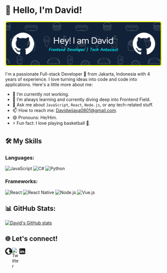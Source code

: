 # 👋 Hello, I'm David!

![Banner Image](https://github.com/davidwijaya09/davidwijaya09/blob/main/github-header-image%20(1).png)

I'm a passionate Full-stack Developer 🚀 from Jakarta, Indonesia with 4 years of experience. I love turning ideas into code and code into applications. Here's a little more about me:

- 🔭 I’m currently not working.
- 🌱 I’m always learning and currently diving deep into Frontend Field.
- 💬 Ask me about `JavaScript`, `React`, `Node.js`, or any tech-related stuff.
- 📫 How to reach me: [Davidwijaya0801@gmail.com](mailto:Davidwijaya0801@gmail.com).
- 😄 Pronouns: He/Him.
- ⚡ Fun fact: I love playing basketball 🏀.

## 🛠️ My Skills 

### Languages:
![JavaScript](https://img.shields.io/badge/-JavaScript-black?style=flat-square&logo=javascript)
![C#](https://img.shields.io/badge/-C%23-black?style=flat-square&logo=c-sharp)
![Python](https://img.shields.io/badge/-Python-black?style=flat-square&logo=Python)

### Frameworks:
![React](https://img.shields.io/badge/-React-black?style=flat-square&logo=react)
![React Native](https://img.shields.io/badge/-React_Native-black?style=flat-square&logo=react)
![Node.js](https://img.shields.io/badge/-Node.js-black?style=flat-square&logo=node.js)
![Vue.js](https://img.shields.io/badge/-Vue.js-black?style=flat-square&logo=vue.js)

## 📊 GitHub Stats:

[![David's GitHub stats](https://github-readme-stats.vercel.app/api?username=davidwijaya09&show_icons=true)](https://github.com/davidwijaya09)

## 🌐 Let's connect!
[<img align="left" alt="David's Website" width="22px" src="https://raw.githubusercontent.com/iconic/open-iconic/master/svg/globe.svg" />][website]
[<img align="left" alt="Twitter" width="22px" src="https://raw.githubusercontent.com/johan/svg-cleanups/master/logos/twitter.svg" />][twitter]
[<img align="left" alt="LinkedIn" width="22px" src="https://raw.githubusercontent.com/simple-icons/simple-icons/develop/icons/linkedin.svg" />][linkedin]

[website]: https://web.davidwijaya.tech/
[twitter]: https://twitter.com/davidwijaya09
[linkedin]: https://linkedin.com/in/davidwijaya09
